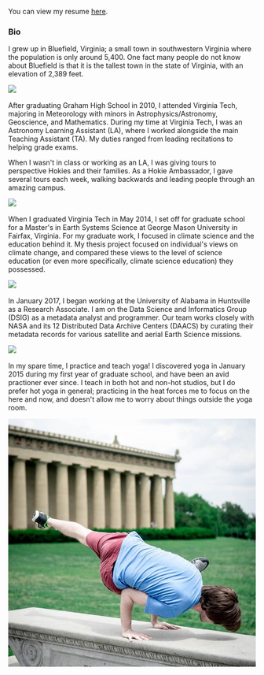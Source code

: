 <!--# Welcome to Patrick's Personal Page -->
<!--
Markdown cheat sheet: https://github.com/adam-p/markdown-here/wiki/Markdown-Cheatsheet
-->
 
You can view my resume [here](https://docs.google.com/document/d/1-sfgTvgCUbktt-_LDdiSBSCfzMra217m2gktMqMZkT4/edit?usp=sharing).

### Bio

I grew up in Bluefield, Virginia; a small town in southwestern Virginia where the population is only around 5,400. One fact many people do not know about Bluefield is that it is the tallest town in the state of Virginia, with an elevation of 2,389 feet.

<img src = "http://www.grubbphoto.com/Images/Fog/Fog%20Print.jpg" > <br />

After graduating Graham High School in 2010, I attended Virginia Tech, majoring in Meteorology with minors in Astrophysics/Astronomy, Geoscience, and Mathematics. During my time at Virginia Tech, I was an Astronomy Learning Assistant (LA), where I worked alongside the main Teaching Assistant (TA). My duties ranged from leading recitations to helping grade exams.

When I wasn't in class or working as an LA, I was giving tours to perspective Hokies and their families. As a Hokie Ambassador, I gave several tours each week, walking backwards and leading people through an amazing campus.

<img src = "https://vt.edu/content/dam/vt_edu/admissions/images/tour/galleries/burruss/burruss1.jpg.transform/xl-medium/image.jpg">

When I graduated Virginia Tech in May 2014, I set off for graduate school for a Master's in Earth Systems Science at George Mason University in Fairfax, Virginia. For my graduate work, I focused in climate science and the education behind it. My thesis project focused on individual's views on climate change, and compared these views to the level of science education (or even more specifically, climate science education) they possessed.

<img src = "https://s3-us-west-2.amazonaws.com/asset.plexuss.com/college/overview_images/4115_george-mason-university_01.jpg">

In January 2017, I began working at the University of Alabama in Huntsville as a Research Associate. I am on the Data Science and Informatics Group (DSIG) as a metadata analyst and programmer. Our team works closely with NASA and its 12 Distributed Data Archive Centers (DAACS) by curating their metadata records for various satellite and aerial Earth Science missions. 

<img src = "https://static1.squarespace.com/static/5844525520099e10cb781a65/t/58f231aec534a52c82666c95/1492267453255/?format=1500w">

In my spare time, I practice and teach yoga! I discovered yoga in January 2015 during my first year of graduate school, and have been an avid practioner ever since. I teach in both hot and non-hot studios, but I do prefer hot yoga in general; practicing in the heat forces me to focus on the here and now, and doesn't allow me to worry about things outside the yoga room. 

<img src = "https://github.com/pstatonvt/pstatonvt.github.io/blob/master/IMG_20180604_122045_218.jpg?raw=true">

